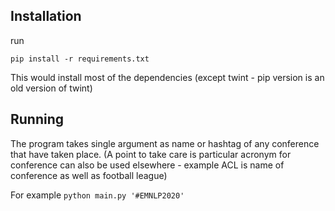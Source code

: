 ## Installation
run
```
pip install -r requirements.txt
```

This would install most of the dependencies (except twint - pip version is an old version of twint)

## Running
The program takes single argument as name or hashtag of any conference that have taken place. 
(A point to take care is particular acronym for conference can also be used elsewhere - example ACL is name of conference as well as football league)

For example  ```python main.py '#EMNLP2020'```
